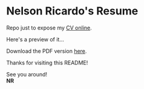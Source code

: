 # Nelson Ricardo's Resume

Repo just to expose my [CV online](https://nricardo.github.io/resume).

Here's a preview of it...

Download the PDF version [here](https://nricardo.github.io/resume/nricardo.pdf).

Thanks for visiting this README!

See you around!<br>
**NR**